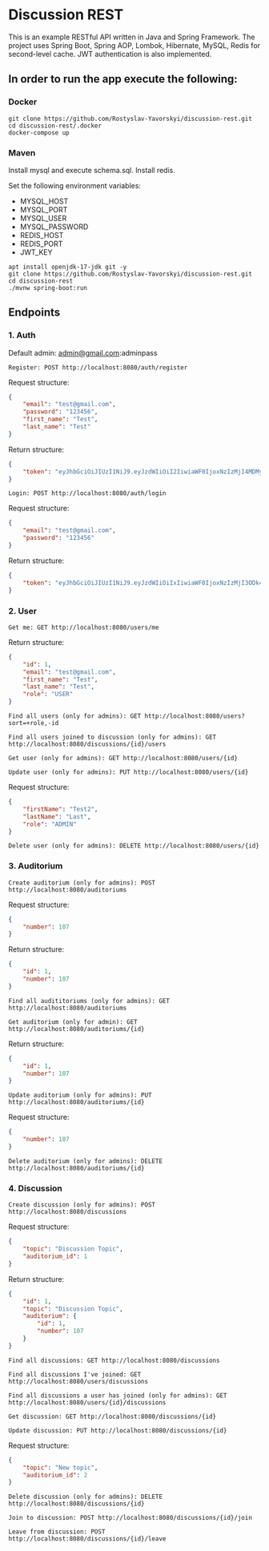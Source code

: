 # Discussion REST
This is an example RESTful API written in Java and Spring Framework.
The project uses Spring Boot, Spring AOP, Lombok, Hibernate, MySQL, Redis for second-level cache.
JWT authentication is also implemented.

## In order to run the app execute the following:

### Docker
```
git clone https://github.com/Rostyslav-Yavorskyi/discussion-rest.git
cd discussion-rest/.docker
docker-compose up
```

### Maven

Install mysql and execute schema.sql.
Install redis.

Set the following environment variables:
   - MYSQL_HOST
   - MYSQL_PORT
   - MYSQL_USER
   - MYSQL_PASSWORD
   - REDIS_HOST
   - REDIS_PORT
   - JWT_KEY

```
apt install openjdk-17-jdk git -y
git clone https://github.com/Rostyslav-Yavorskyi/discussion-rest.git
cd discussion-rest
./mvnw spring-boot:run
```

## Endpoints

### 1. Auth

Default admin: admin@gmail.com:adminpass

`Register: POST http://localhost:8080/auth/register`

Request structure: 
```json
{
    "email": "test@gmail.com",
    "password": "123456",
    "first_name": "Test",
    "last_name": "Test"
}
```

Return structure:
```json
{
    "token": "eyJhbGciOiJIUzI1NiJ9.eyJzdWIiOiI2IiwiaWF0IjoxNzIzMjI4MDMyLCJleHAiOjE3MjMzMTQ0MzJ9.3eCdbwK4CxZYohPkqSmlveZfb-kkU4hdPnX8xgI-LO4"
}
```

`Login: POST http://localhost:8080/auth/login`

Request structure:
```json
{
    "email": "test@gmail.com",
    "password": "123456"
}
```

Return structure:
```json
{
    "token": "eyJhbGciOiJIUzI1NiJ9.eyJzdWIiOiIxIiwiaWF0IjoxNzIzMjI3ODk4LCJleHAiOjE3MjMzMTQyOTh9.J-a4d_Sc5Fux1HlKoNgZmco7_eR0hbdvgmfj3jDblzo"
}
```

### 2. User

`Get me: GET http://localhost:8080/users/me`

Return structure:
```json
{
    "id": 1,
    "email": "test@gmail.com",
    "first_name": "Test",
    "last_name": "Test",
    "role": "USER"
}
```

`Find all users (only for admins): GET http://localhost:8080/users?sort=+role,-id`

`Find all users joined to discussion (only for admins): GET http://localhost:8080/discussions/{id}/users`

`Get user (only for admins): GET http://localhost:8080/users/{id}`

`Update user (only for admins): PUT http://localhost:8080/users/{id}`

Request structure:
```json
{
    "firstName": "Test2",
    "lastName": "Last",
    "role": "ADMIN"
}
```

`Delete user (only for admins): DELETE http://localhost:8080/users/{id}`


### 3. Auditorium

`Create auditorium (only for admins): POST http://localhost:8080/auditoriums`

Request structure:
```json
{
    "number": 107
}
```

Return structure:
```json
{
    "id": 1,
    "number": 107
}
```

`Find all audititoriums (only for admins): GET http://localhost:8080/auditoriums`

`Get auditorium (only for admin): GET http://localhost:8080/auditoriums/{id}`

Return structure:
```json
{
    "id": 1,
    "number": 107
}
```

`Update auditorium (only for admins): PUT http://localhost:8080/auditoriums/{id}`

Request structure:
```json
{
    "number": 107
}
```

`Delete auditorium (only for admins): DELETE http://localhost:8080/auditoriums/{id}`


### 4. Discussion

`Create discussion (only for admins): POST http://localhost:8080/discussions`

Request structure:
```json
{
    "topic": "Discussion Topic",
    "auditorium_id": 1
}
```

Return structure:
```json
{
    "id": 1,
    "topic": "Discussion Topic",
    "auditorium": {
        "id": 1,
        "number": 107
    }
}
```

`Find all discussions: GET http://localhost:8080/discussions`

`Find all discussions I've joined: GET http://localhost:8080/users/discussions`

`Find all discussions a user has joined (only for admins): GET http://localhost:8080/users/{id}/discussions`

`Get discussion: GET http://localhost:8080/discussions/{id}`

`Update discussion: PUT http://localhost:8080/discussions/{id}`

Request structure:
```json
{
    "topic": "New topic",
    "auditorium_id": 2
}
```

`Delete discussion (only for admins): DELETE http://localhost:8080/discussions/{id}`

`Join to discussion: POST http://localhost:8080/discussions/{id}/join`

`Leave from discussion: POST http://localhost:8080/discussions/{id}/leave`